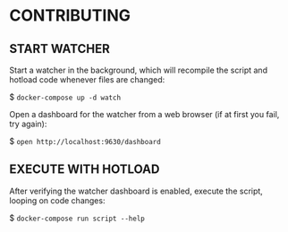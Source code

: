# CONTRIBUTING

## START WATCHER

Start a watcher in the background, which will recompile the script and hotload 
code whenever files are changed:

$ `docker-compose up -d watch`

Open a dashboard for the watcher from a web browser (if at first you fail, try again):

$ `open http://localhost:9630/dashboard`

## EXECUTE WITH HOTLOAD 

After verifying the watcher dashboard is enabled, execute the script, looping on 
code changes:

$ `docker-compose run script --help`

